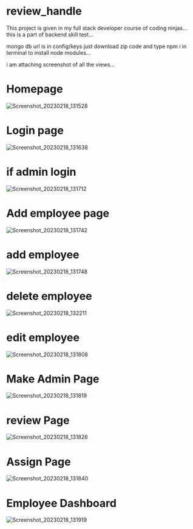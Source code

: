 # review_handle

This project is given in my full stack developer course of coding ninjas...
this is a part of backend skill test...

mongo db url is in config/keys
just download zip code and type npm i in terminal to install node modules...

i am attaching screenshot of all the views...

# Homepage
![Screenshot_20230218_131528](https://user-images.githubusercontent.com/121033393/219848474-8d25a6be-d995-4761-b608-7e8be7d0b913.png)

# Login page
![Screenshot_20230218_131638](https://user-images.githubusercontent.com/121033393/219848510-99905f5e-b1b5-4316-8ce4-5d59aea3dc66.png)

# if admin login
![Screenshot_20230218_131712](https://user-images.githubusercontent.com/121033393/219848531-110e5144-b32e-4b21-a81a-2295449ecfcf.png)

# Add employee page
![Screenshot_20230218_131742](https://user-images.githubusercontent.com/121033393/219848743-f3d42341-1984-42d0-949c-a996ae2e8b0b.png)

# add employee
![Screenshot_20230218_131748](https://user-images.githubusercontent.com/121033393/219848755-6c38dafa-f5d9-4442-b605-6d8fecf4c99f.png)

# delete employee
![Screenshot_20230218_132211](https://user-images.githubusercontent.com/121033393/219848765-4d2ff5c5-6fa5-4bf1-adc7-f220ad9f94d6.png)

# edit employee
![Screenshot_20230218_131808](https://user-images.githubusercontent.com/121033393/219848771-0ce23e44-aad6-4240-8499-0bae2055fd8b.png)

# Make Admin Page
![Screenshot_20230218_131819](https://user-images.githubusercontent.com/121033393/219848799-483e8f1d-b4c6-4d69-a344-1929a4a75e60.png)

# review Page
![Screenshot_20230218_131826](https://user-images.githubusercontent.com/121033393/219848804-e92228a5-082d-486d-9f34-7903cb562ae2.png)

# Assign Page
![Screenshot_20230218_131840](https://user-images.githubusercontent.com/121033393/219848833-b34c8b21-15fc-4b14-bf4c-3b935b80172d.png)

# Employee Dashboard
![Screenshot_20230218_131919](https://user-images.githubusercontent.com/121033393/219848845-b6996ec5-0edf-4e46-8d8f-ad25fdcf055a.png)






